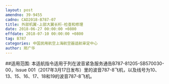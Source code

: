 ```yaml
---
layout: post
amendno: 39-9455
cadno: CAD2018-B787-07
title: 外部机翼-上部大翼长桁-检查和修理
date: 2018-06-27 00:00:00 +0800
effdate: 2018-07-10 00:00:00 +0800
tag: B787
categories: 中国民用航空上海航空器适航审定中心
author: 邢广华
---
```


##适用范围:
本适航指令适用于列在波音紧急服务通告B787-81205-SB570030-00，Issue 001（2017年3月17日发布）里的波音787-8飞机，以及线号为10、13、15、16、17、18和19的波音787-8飞机。

